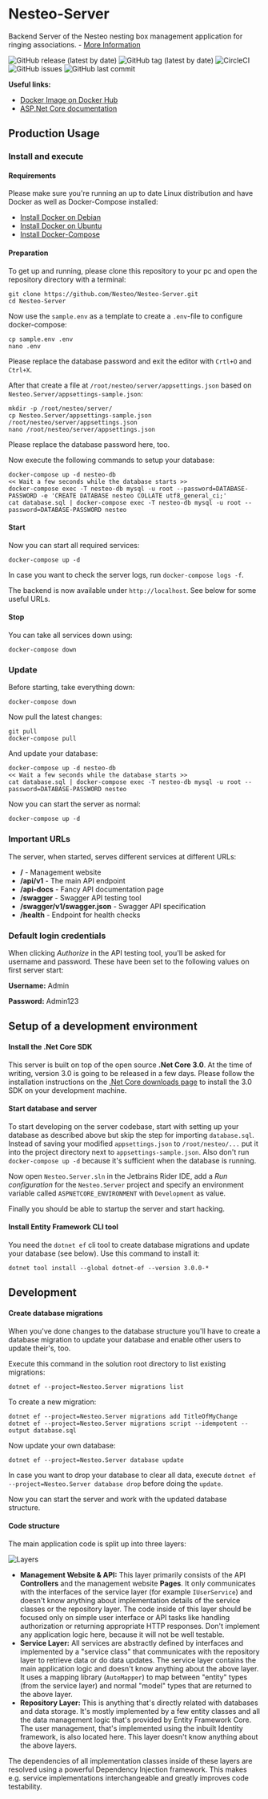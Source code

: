 # Nesteo-Server 

Backend Server of the Nesteo nesting box management application for ringing associations. - [More Information](https://github.com/Nesteo/Nesteo)

![GitHub release (latest by date)](https://img.shields.io/github/v/release/Nesteo/Nesteo-Server)
![GitHub tag (latest by date)](https://img.shields.io/github/v/tag/Nesteo/Nesteo-Server)
![CircleCI](https://img.shields.io/circleci/build/github/Nesteo/Nesteo-Server?token=3fd9be59a255b0341be392e3abcf483e0eab3b07)
![GitHub issues](https://img.shields.io/github/issues-raw/Nesteo/Nesteo-Server)
![GitHub last commit](https://img.shields.io/github/last-commit/Nesteo/Nesteo-Server)

**Useful links:**
- [Docker Image on Docker Hub](https://hub.docker.com/r/nesteo/server/tags)
- [ASP.Net Core documentation](https://docs.microsoft.com/aspnet/)

## Production Usage

### Install and execute

#### Requirements

Please make sure you're running an up to date Linux distribution and have Docker as well as Docker-Compose installed:
- [Install Docker on Debian](https://docs.docker.com/install/linux/docker-ce/debian/)
- [Install Docker on Ubuntu](https://docs.docker.com/install/linux/docker-ce/ubuntu/)
- [Install Docker-Compose](https://docs.docker.com/compose/install/)

#### Preparation

To get up and running, please clone this repository to your pc and open the repository directory with a terminal:
```
git clone https://github.com/Nesteo/Nesteo-Server.git
cd Nesteo-Server
```

Now use the `sample.env` as a template to create a `.env`-file to configure docker-compose:
```
cp sample.env .env
nano .env
```
Please replace the database password and exit the editor with `Crtl+O` and `Ctrl+X`.

After that create a file at `/root/nesteo/server/appsettings.json` based on `Nesteo.Server/appsettings-sample.json`:
```
mkdir -p /root/nesteo/server/
cp Nesteo.Server/appsettings-sample.json /root/nesteo/server/appsettings.json
nano /root/nesteo/server/appsettings.json
```
Please replace the database password here, too.

Now execute the following commands to setup your database:
```
docker-compose up -d nesteo-db
<< Wait a few seconds while the database starts >>
docker-compose exec -T nesteo-db mysql -u root --password=DATABASE-PASSWORD -e 'CREATE DATABASE nesteo COLLATE utf8_general_ci;'
cat database.sql | docker-compose exec -T nesteo-db mysql -u root --password=DATABASE-PASSWORD nesteo
```

#### Start

Now you can start all required services:
```
docker-compose up -d
```

In case you want to check the server logs, run `docker-compose logs -f`.

The backend is now available under `http://localhost`. See below for some useful URLs.

#### Stop

You can take all services down using:
```
docker-compose down
```

### Update

Before starting, take everything down:
```
docker-compose down
```

Now pull the latest changes:
```
git pull
docker-compose pull
```

And update your database:
```
docker-compose up -d nesteo-db
<< Wait a few seconds while the database starts >>
cat database.sql | docker-compose exec -T nesteo-db mysql -u root --password=DATABASE-PASSWORD nesteo
```

Now you can start the server as normal:
```
docker-compose up -d
```

### Important URLs

The server, when started, serves different services at different URLs:
- **/** - Management website
- **/api/v1** - The main API endpoint
- **/api-docs** - Fancy API documentation page
- **/swagger** - Swagger API testing tool
- **/swagger/v1/swagger.json** - Swagger API specification
- **/health** - Endpoint for health checks

### Default login credentials

When clicking *Authorize* in the API testing tool, you'll be asked for username and password.
These have been set to the following values on first server start:

**Username:** Admin

**Password:** Admin123

## Setup of a development environment

#### Install the .Net Core SDK

This server is built on top of the open source **.Net Core 3.0**. At the time of writing, version 3.0 is going to be released in a few days.
Please follow the installation instructions on the [.Net Core downloads page](https://dotnet.microsoft.com/download) to install the 3.0 SDK on your development machine.

#### Start database and server

To start developing on the server codebase, start with setting up your database as described above but skip the step for importing `database.sql`.
Instead of saving your modified `appsettings.json` to `/root/nesteo/...` put it into the project directory next to `appsettings-sample.json`.
Also don't run `docker-compose up -d` because it's sufficient when the database is running.

Now open `Nesteo.Server.sln` in the Jetbrains Rider IDE, add a *Run configuration* for the `Nesteo.Server` project and specify an environment variable called `ASPNETCORE_ENVIRONMENT` with `Development` as value.

Finally you should be able to startup the server and start hacking.

#### Install Entity Framework CLI tool

You need the `dotnet ef` cli tool to create database migrations and update your database (see below). Use this command to install it:
```
dotnet tool install --global dotnet-ef --version 3.0.0-*
```

## Development

#### Create database migrations

When you've done changes to the database structure you'll have to create a database migration to update your database and enable other users to update their's, too.

Execute this command in the solution root directory to list existing migrations:
```
dotnet ef --project=Nesteo.Server migrations list
```

To create a new migration:
```
dotnet ef --project=Nesteo.Server migrations add TitleOfMyChange
dotnet ef --project=Nesteo.Server migrations script --idempotent --output database.sql
```

Now update your own database:
```
dotnet ef --project=Nesteo.Server database update
```

In case you want to drop your database to clear all data, execute `dotnet ef --project=Nesteo.Server database drop` before doing the `update`.

Now you can start the server and work with the updated database structure.

#### Code structure

The main application code is split up into three layers:

![Layers](doc/layers.png)

- **Management Website & API:** This layer primarily consists of the API **Controllers** and the management website **Pages**. It only communicates with the interfaces of the service layer (for example `IUserService`) and doesn't know anything about implementation details of the service classes or the repository layer. The code inside of this layer should be focused only on simple user interface or API tasks like handling authorization or returning appropriate HTTP responses. Don't implement any application logic here, because it will not be well testable.
- **Service Layer:** All services are abstractly defined by interfaces and implemented by a "service class" that communicates with the repository layer to retrieve data or do data updates. The service layer contains the main application logic and doesn't know anything about the above layer. It uses a mapping library (`AutoMapper`) to map between "entity" types (from the service layer) and normal "model" types that are returned to the above layer.
- **Repository Layer:** This is anything that's directly related with databases and data storage. It's mostly implemented by a few entity classes and all the data management logic that's provided by Entity Framework Core. The user management, that's implemented using the inbuilt Identity framework, is also located here. This layer doesn't know anything about the above layers.

The dependencies of all implementation classes inside of these layers are resolved using a powerful Dependency Injection framework. This makes e.g. service implementations interchangeable and greatly improves code testability.
